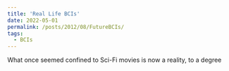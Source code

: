 ```yaml
---
title: 'Real Life BCIs'
date: 2022-05-01
permalink: /posts/2012/08/FutureBCIs/
tags:
  - BCIs
---
```

What once seemed confined to Sci-Fi movies is now a reality, to a degree





